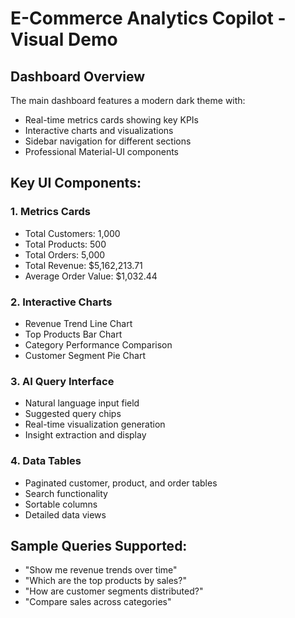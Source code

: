 # E-Commerce Analytics Copilot - Visual Demo

## Dashboard Overview
The main dashboard features a modern dark theme with:
- Real-time metrics cards showing key KPIs
- Interactive charts and visualizations
- Sidebar navigation for different sections
- Professional Material-UI components

## Key UI Components:

### 1. Metrics Cards
- Total Customers: 1,000
- Total Products: 500
- Total Orders: 5,000
- Total Revenue: $5,162,213.71
- Average Order Value: $1,032.44

### 2. Interactive Charts
- Revenue Trend Line Chart
- Top Products Bar Chart
- Category Performance Comparison
- Customer Segment Pie Chart

### 3. AI Query Interface
- Natural language input field
- Suggested query chips
- Real-time visualization generation
- Insight extraction and display

### 4. Data Tables
- Paginated customer, product, and order tables
- Search functionality
- Sortable columns
- Detailed data views

## Sample Queries Supported:
- "Show me revenue trends over time"
- "Which are the top products by sales?"
- "How are customer segments distributed?"
- "Compare sales across categories"

